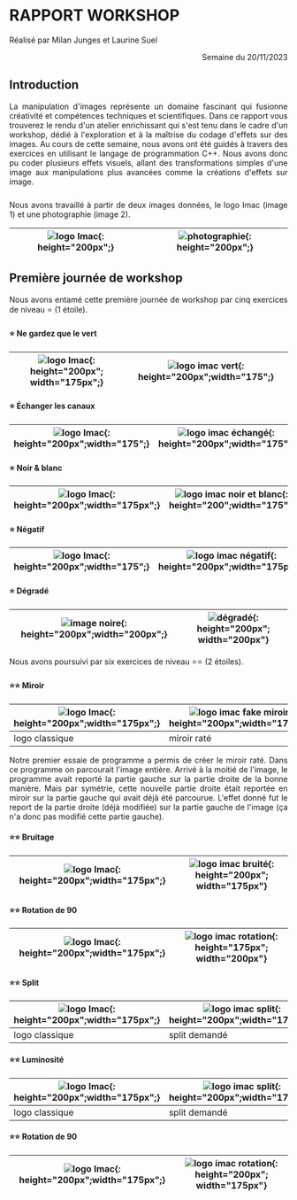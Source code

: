 # RAPPORT WORKSHOP 
Réalisé par Milan Junges et Laurine Suel
<div style= "text-align: right;"> Semaine du 20/11/2023 </div>

## Introduction 
<div style= "text-align: justify; margin-bottom : 25px"> La manipulation d'images représente un domaine fascinant qui fusionne créativité et compétences techniques et scientifiques.   Dans ce rapport vous trouverez le rendu d'un atelier enrichissant qui s'est tenu dans le cadre d'un workshop, dédié à l'exploration et à la maîtrise du codage d'effets sur des images.  Au cours de cette semaine, nous avons ont été guidés à travers des exercices en utilisant le langage de programmation C++. Nous avons donc pu coder plusieurs effets visuels, allant des transformations simples d'une image aux manipulations plus avancées comme la créations d'effets sur image.</div>
<div style= "text-align: justify;"> Nous avons travaillé à partir de deux images données, le logo Imac (image 1) et une photographie (image 2).</div>



| ![logo Imac](img/../img/logo.png "image 1"){: height="200px";} | ![photographie](img/photo.jpg "image 2"){: height="200px";} |
| -------------------------------------------------------------- | ----------------------------------------------------------- |



## Première journée de workshop
<div style= "text-align: justify;"> Nous avons entamé cette première journée de workshop par cinq exercices de niveau ⭐ (1 étoile).</div>

#### ⭐ Ne gardez que le vert
| ![logo Imac](img/../img/logo.png "image 1"){: height="200px"; width="175px";} | ![logo imac vert](output/green.png "image 3"){: height="200px";width="175";} |
| ----------------------------------------------------------------------------- | ---------------------------------------------------------------------------- |


#### ⭐ Échanger les canaux
| ![logo Imac](img/../img/logo.png "image 1"){: height="200px";width="175";} | ![logo imac échangé](output/exchange.png "image 4"){: height="200px";width="175";} |
| -------------------------------------------------------------------------- | ---------------------------------------------------------------------------------- |


#### ⭐ Noir & blanc
| ![logo Imac](img/../img/logo.png "image 1"){: height="200px";width="175px";} | ![logo imac noir et blanc](output/black_and_white.png "image 5"){: height="200";width="175";} |
| ---------------------------------------------------------------------------- | --------------------------------------------------------------------------------------------- |

#### ⭐ Négatif
| ![logo Imac](img/../img/logo.png "image 1"){: height="200px";width="175";} | ![logo imac négatif](output/negative.png "image 6"){: height="200px";width="175px";} |
| -------------------------------------------------------------------------- | ------------------------------------------------------------------------------------ |

#### ⭐ Dégradé
| ![image noire](output/black.png "image noire"){: height="200px";width="200px";} | ![dégradé](output/gradient_b_w.png "image 7"){: height="200px"; width="200px"} |
| ------------------------------------------------------------------------------- | ------------------------------------------------------------------------------ |

<div style= "text-align: justify;"> Nous avons poursuivi par six exercices de niveau ⭐⭐ (2 étoiles).</div>

#### ⭐⭐ Miroir
| ![logo Imac](img/../img/logo.png "image 1"){: height="200px";width="175px";} | ![logo imac fake miroir](output/fake_mirror.png "image 8"){: height="200px";width="175px";} | ![logo imac miroir](output/mirror.png "image 9"){: height="200px";width="175px";} |
| ---------------------------------------------------------------------------- | ------------------------------------------------------------------------------------------- | --------------------------------------------------------------------------------- |
| logo classique                                                               | miroir raté                                                                                 | résultat final                                                                    |

<div style= "text-align: justify;"> Notre premier essaie de programme a permis de créer le miroir raté. Dans ce programme on parcourait l'image entière. Arrivé à la moitié de l'image, le programme avait reporté la partie gauche sur la partie droite de la bonne manière. Mais par symétrie, cette nouvelle partie droite était reportée en miroir sur la partie gauche qui avait déjà été parcourue. L'effet donné fut le report de la partie droite (déjà modifiée) sur la partie gauche de l'image (ça n'a donc pas modifié cette partie gauche).</div>

#### ⭐⭐ Bruitage
| ![logo Imac](img/../img/logo.png "image 1"){: height="200px";width="175px";} | ![logo imac bruité](output/bruit.png "image 10"){: height="200px"; width="175px"} |
| ---------------------------------------------------------------------------- | --------------------------------------------------------------------------------- |


#### ⭐⭐ Rotation de 90
| ![logo Imac](img/../img/logo.png "image 1"){: height="200px";width="175px";} | ![logo imac rotation](output/rotation_90.png "image 11"){: height="175px"; width="200px"} |
| ---------------------------------------------------------------------------- | ----------------------------------------------------------------------------------------- |

#### ⭐⭐ Split
| ![logo Imac](img/../img/logo.png "image 1"){: height="200px";width="175px";} | ![logo imac split](output/rgb_split.png "image 12"){: height="200px";width="175px";} | ![logo imac split rose](output/rgb_split_without_green.png "image 13"){: height="200px";width="175px";} |
| ---------------------------------------------------------------------------- | ------------------------------------------------------------------------------------ | ------------------------------------------------------------------------------------------------------- |
| logo classique                                                               | split demandé                                                                        | split sans vert                                                                                         |


#### ⭐⭐ Luminosité
| ![logo Imac](img/../img/logo.png "image 1"){: height="200px";width="175px";} | ![logo imac split](output/rgb_split.png "image 12"){: height="200px";width="175px";} | ![logo imac split rose](output/rgb_split_without_green.png "image 13"){: height="200px";width="175px";} |
| ---------------------------------------------------------------------------- | ------------------------------------------------------------------------------------ | ------------------------------------------------------------------------------------------------------- |
| logo classique                                                               | split demandé                                                                        | split sans vert                                                                                         |

#### ⭐⭐ Rotation de 90
| ![logo Imac](img/../img/logo.png "image 1"){: height="200px";width="175px";} | ![logo imac rotation](output/rotation_90.png "image 11"){: height="200px"; width="175px"} |
| ---------------------------------------------------------------------------- | ----------------------------------------------------------------------------------------- |